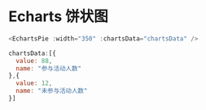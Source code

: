 # Echarts 饼状图

```js
<EchartsPie :width="350" :chartsData="chartsData" />

chartsData:[{
  value: 88,
  name: "参与活动人数"
},{
  value: 12,
  name: "未参与活动人数"
}]
```
